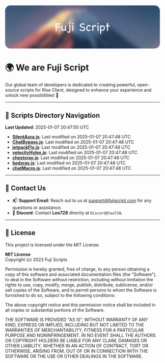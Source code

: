 ![Banner](.github/b.webp)

# 🌍 **We are Fuji Script**

Our global team of developers is dedicated to creating powerful, open-source scripts for Rise Client, designed to enhance your experience and unlock new possibilities! 🌟

---
<!-- SCRIPTS_NAVIGATION_START -->
## 📂 **Scripts Directory Navigation**

**Last Updated**: 2025-01-07 20:47:50 UTC

- **[SilentAura.js](scripts/SilentAura.js)**: Last modified on 2025-01-07 20:47:48 UTC
- **[ChatBypass.js](scripts/ChatBypass.js)**: Last modified on 2025-01-07 20:47:48 UTC
- **[jetpackFly.js](scripts/jetpackFly.js)**: Last modified on 2025-01-07 20:47:48 UTC
- **[velocityHylex.js](scripts/velocityHylex.js)**: Last modified on 2025-01-07 20:47:48 UTC
- **[chestxray.js](scripts/chestxray.js)**: Last modified on 2025-01-07 20:47:48 UTC
- **[bedxray.js](scripts/bedxray.js)**: Last modified on 2025-01-07 20:47:48 UTC
- **[chatMacro.js](scripts/chatMacro.js)**: Last modified on 2025-01-07 20:47:48 UTC

<!-- SCRIPTS_NAVIGATION_END -->

---

## 💬 **Contact Us**  
- 📬 **Support Email**: Reach out to us at [support@fujiscript.com](mailto:support@fujiscript.com) for any questions or assistance.  
- 💬 **Discord**: Contact **Leo728** directly at `Discord@leo728`.

---

## 📜 **License**

This project is licensed under the MIT License.  

**MIT License**  
Copyright (c) 2023 Fuji Scripts  

Permission is hereby granted, free of charge, to any person obtaining a copy of this software and associated documentation files (the "Software"), to deal in the Software without restriction, including without limitation the rights to use, copy, modify, merge, publish, distribute, sublicense, and/or sell copies of the Software, and to permit persons to whom the Software is furnished to do so, subject to the following conditions:  

The above copyright notice and this permission notice shall be included in all copies or substantial portions of the Software.  

THE SOFTWARE IS PROVIDED "AS IS", WITHOUT WARRANTY OF ANY KIND, EXPRESS OR IMPLIED, INCLUDING BUT NOT LIMITED TO THE WARRANTIES OF MERCHANTABILITY, FITNESS FOR A PARTICULAR PURPOSE AND NONINFRINGEMENT. IN NO EVENT SHALL THE AUTHORS OR COPYRIGHT HOLDERS BE LIABLE FOR ANY CLAIM, DAMAGES OR OTHER LIABILITY, WHETHER IN AN ACTION OF CONTRACT, TORT OR OTHERWISE, ARISING FROM, OUT OF OR IN CONNECTION WITH THE SOFTWARE OR THE USE OR OTHER DEALINGS IN THE SOFTWARE.  
